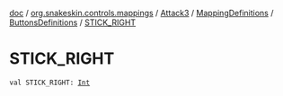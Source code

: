 [doc](../../../../index.md) / [org.snakeskin.controls.mappings](../../../index.md) / [Attack3](../../index.md) / [MappingDefinitions](../index.md) / [ButtonsDefinitions](index.md) / [STICK_RIGHT](./-s-t-i-c-k_-r-i-g-h-t.md)

# STICK_RIGHT

`val STICK_RIGHT: `[`Int`](https://kotlinlang.org/api/latest/jvm/stdlib/kotlin/-int/index.html)